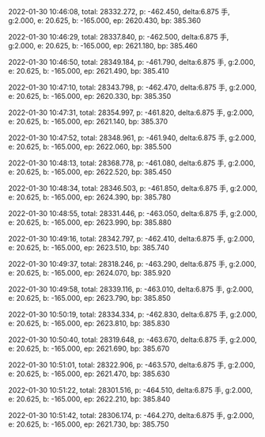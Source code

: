 2022-01-30 10:46:08, total: 28332.272, p: -462.450, delta:6.875 手, g:2.000, e: 20.625, b: -165.000, ep: 2620.430, bp: 385.360

2022-01-30 10:46:29, total: 28337.840, p: -462.500, delta:6.875 手, g:2.000, e: 20.625, b: -165.000, ep: 2621.180, bp: 385.460

2022-01-30 10:46:50, total: 28349.184, p: -461.790, delta:6.875 手, g:2.000, e: 20.625, b: -165.000, ep: 2621.490, bp: 385.410

2022-01-30 10:47:10, total: 28343.798, p: -462.470, delta:6.875 手, g:2.000, e: 20.625, b: -165.000, ep: 2620.330, bp: 385.350

2022-01-30 10:47:31, total: 28354.997, p: -461.820, delta:6.875 手, g:2.000, e: 20.625, b: -165.000, ep: 2621.140, bp: 385.370

2022-01-30 10:47:52, total: 28348.961, p: -461.940, delta:6.875 手, g:2.000, e: 20.625, b: -165.000, ep: 2622.060, bp: 385.500

2022-01-30 10:48:13, total: 28368.778, p: -461.080, delta:6.875 手, g:2.000, e: 20.625, b: -165.000, ep: 2622.520, bp: 385.450

2022-01-30 10:48:34, total: 28346.503, p: -461.850, delta:6.875 手, g:2.000, e: 20.625, b: -165.000, ep: 2624.390, bp: 385.780

2022-01-30 10:48:55, total: 28331.446, p: -463.050, delta:6.875 手, g:2.000, e: 20.625, b: -165.000, ep: 2623.990, bp: 385.880

2022-01-30 10:49:16, total: 28342.797, p: -462.410, delta:6.875 手, g:2.000, e: 20.625, b: -165.000, ep: 2623.510, bp: 385.740

2022-01-30 10:49:37, total: 28318.246, p: -463.290, delta:6.875 手, g:2.000, e: 20.625, b: -165.000, ep: 2624.070, bp: 385.920

2022-01-30 10:49:58, total: 28339.116, p: -463.010, delta:6.875 手, g:2.000, e: 20.625, b: -165.000, ep: 2623.790, bp: 385.850

2022-01-30 10:50:19, total: 28334.334, p: -462.830, delta:6.875 手, g:2.000, e: 20.625, b: -165.000, ep: 2623.810, bp: 385.830

2022-01-30 10:50:40, total: 28319.648, p: -463.670, delta:6.875 手, g:2.000, e: 20.625, b: -165.000, ep: 2621.690, bp: 385.670

2022-01-30 10:51:01, total: 28322.906, p: -463.570, delta:6.875 手, g:2.000, e: 20.625, b: -165.000, ep: 2621.470, bp: 385.630

2022-01-30 10:51:22, total: 28301.516, p: -464.510, delta:6.875 手, g:2.000, e: 20.625, b: -165.000, ep: 2622.210, bp: 385.840

2022-01-30 10:51:42, total: 28306.174, p: -464.270, delta:6.875 手, g:2.000, e: 20.625, b: -165.000, ep: 2621.730, bp: 385.750